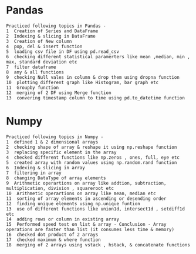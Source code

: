 # Pandas
 
    Practiced following topics in Pandas -
    1  Creation of Series and DataFrame
    2  Indexing & slicing in DataFrame
    3  Creation of New column
    4  pop, del & insert function
    5  loading csv file in DF using pd.read_csv
    6  checking different statistical paramerters like mean ,median, min , max, standard deviation etc
    7  filter dataframe
    8  any & all functions
    9  checking Null vales in column & drop them using dropna function
    10  plotting different graph like Histogram, bar graph etc
    11  Groupby function
    12  merging of 2 DF using Merge function
    13  convering timestamp column to time using pd.to_datetime function

# Numpy
    Practiced following topics in Numpy -
    1  defined 1 & 2 dimensional arrays
    2  checking shape of array & reshape it using np.reshape function
    3  replacing specific element in the array
    4  checked different functions like np.zeros , ones, full, eye etc
    5  created array with random values using np.random.rand function
    6  Indexing & slicing in array
    7  filtering in array
    8  changing DataType of array elements
    9  Arithmetic operartions on array like addtion, subtraction, multiplication, division , squareroot etc
    10  Arithmetic operartions on array like mean, median etc
    11  sorting of array elements in ascending or desending order
    12  finding unique elements using np.unique funtion
    13  use of different functions like union1d, intersect1d , setdiff1d etc
    14  adding rows or column in existing array
    15  Performed speed test on list & array - Conclusion - Array operations are faster than list (it consumes less time & memory)
    16  checked dot product of 2 arrays
    17  checked maximum & where function
    18  merging of 2 arrays using vstack , hstack, & concatenate functions

